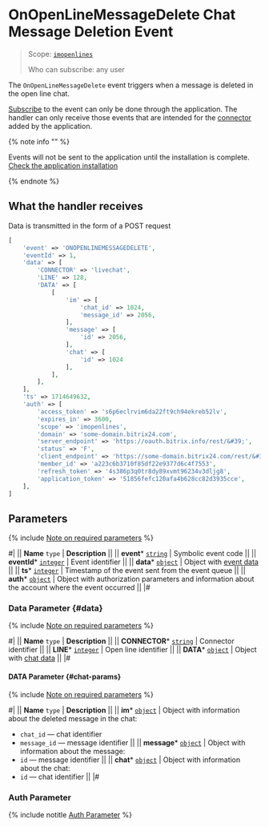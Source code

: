 # OnOpenLineMessageDelete Chat Message Deletion Event

> Scope: [`imopenlines`](../../../scopes/permissions.md) 
>
> Who can subscribe: any user

The `OnOpenLineMessageDelete` event triggers when a message is deleted in the open line chat.

[Subscribe](../../../events/event-bind.md) to the event can only be done through the application. The handler can only receive those events that are intended for the [connector](../../imconnector/index.md) added by the application.

{% note info "" %}

Events will not be sent to the application until the installation is complete. [Check the application installation](../../../../settings/app-installation/installation-finish.md)

{% endnote %}

## What the handler receives

Data is transmitted in the form of a POST request

```php
[
    'event' => 'ONOPENLINEMESSAGEDELETE',
    'eventId' => 1,
    'data' => [
        'CONNECTOR' => 'livechat',
        'LINE' => 128,
        'DATA' => [
            [
                'im' => [
                    'chat_id' => 1024,
                    'message_id' => 2056,
                ],
                'message' => [
                    'id' => 2056,
                ],
                'chat' => [
                    'id' => 1024
                ],
            ],
        ],
    ],
    'ts' => 1714649632,
    'auth' => [
        'access_token' => 's6p6eclrvim6da22ft9ch94ekreb52lv',
        'expires_in' => 3600,
        'scope' => 'imopenlines',
        'domain' => 'some-domain.bitrix24.com',
        'server_endpoint' => 'https://oauth.bitrix.info/rest/&#39;',
        'status' => 'F',
        'client_endpoint' => 'https://some-domain.bitrix24.com/rest/&#39;',
        'member_id' => 'a223c6b3710f85df22e9377d6c4f7553',
        'refresh_token' => '4s386p3q0tr8dy89xvmt96234v3dljg8',
        'application_token' => '51856fefc120afa4b628cc82d3935cce',
    ],
]
```

## Parameters

{% include [Note on required parameters](../../../../_includes/required.md) %}

#|
|| **Name**
`type` | **Description** ||
|| **event*** 
[`string`](../../../data-types.md) | Symbolic event code ||
|| **eventId*** 
[`integer`](../../../data-types.md) | Event identifier ||
|| **data*** 
[`object`](../../../data-types.md) | Object with [event data](#data) ||
|| **ts*** 
[`integer`](../../../data-types.md) | Timestamp of the event sent from the event queue ||
|| **auth*** 
[`object`](../../../data-types.md) | Object with authorization parameters and information about the account where the event occurred ||
|#

### Data Parameter {#data}

{% include [Note on required parameters](../../../../_includes/required.md) %}

#|
|| **Name**
`type` | **Description** ||
|| **CONNECTOR*** 
[`string`](../../../data-types.md) | Connector identifier ||
|| **LINE*** 
[`integer`](../../../data-types.md) | Open line identifier ||
|| **DATA*** 
[`object`](../../../data-types.md) | Object with [chat data](#chat-params) ||
|#

#### DATA Parameter {#chat-params}

{% include [Note on required parameters](../../../../_includes/required.md) %}

#|
|| **Name**
`type` | **Description** ||
|| **im*** 
[`object`](../../../data-types.md) | Object with information about the deleted message in the chat:
- `chat_id` — chat identifier
- `message_id` — message identifier
||
|| **message*** 
[`object`](../../../data-types.md) | Object with information about the message:
- `id` — message identifier
||
|| **chat*** 
[`object`](../../../data-types.md) | Object with information about the chat:
- `id` — chat identifier ||
|#

### Auth Parameter

{% include notitle [Auth Parameter](../../../../_includes/auth-params-in-events.md) %}